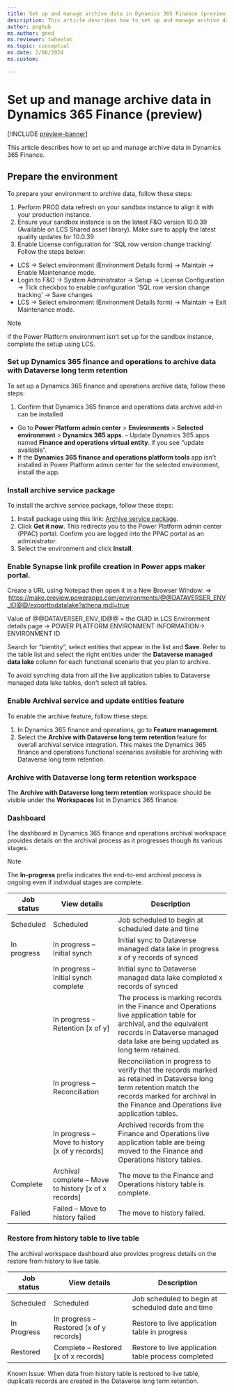 ```yaml
---
title: Set up and manage archive data in Dynamics 365 Finance (preview) 
description: This article describes how to set up and manage archive data in Dynamics 365 Finance.
author: pnghub
ms.author: gned
ms.reviewer: twheeloc
ms.topic: conceptual
ms.date: 2/06/2024
ms.custom:

---
```

# Set up and manage archive data in Dynamics 365 Finance (preview) 

[!INCLUDE [preview-banner](../../../supply-chain/includes/preview-banner.md)]

This article describes how to set up and manage archive data in Dynamics 365 Finance.

## Prepare the environment 

To prepare your environment to archive data, follow these steps:
1. Perform PROD data refresh on your sandbox instance to align it with your production instance.
2. Ensure your sandbox instance is on the latest F&O version 10.0.39 (Available on LCS Shared asset library). Make sure to apply the latest quality updates for 10.0.39
3. Enable License configuration for 'SQL row version change tracking'. Follow the steps below: 
 - LCS -> Select environment (Environment Details form) -> Maintain -> Enable Maintenance mode.
 - Login to F&O -> System Administrator -> Setup -> License Configuration -> Tick checkbox to enable configuration 'SQL row version change tracking' -> Save changes
 - LCS -> Select environment (Environment Details form) -> Maintain -> Exit Maintenance mode.  

>[!Note]
>If the Power Platform environment isn't set up for the sandbox instance, complete the setup using LCS. 

### Set up Dynamics 365 finance and operations to archive data with Dataverse long term retention 

To set up a Dynamics 365 finance and operations archive data, follow these steps:
1. Confirm that Dynamics 365 finance and operations data archive add-in can be installed 
 - Go to **Power Platform admin center** > **Environments** > **Selected environment** > **Dynamics 365 apps**.
        - Update Dynamics 365 apps named **Finance and operations virtual entity**. if you see “update available”.
 - If the **Dynamics 365 finance and operations platform tools** app isn't installed in Power Platform admin center for the selected environment, install the app.  

### Install archive service package 

To install the archive service package, follow these steps:
1. Install package using this link: [Archive service package](https://appsource.microsoft.com/en-us/product/dynamics-365/mscrm.d365-archiveservice-preview?flightCodes=0538131b166e4600b7ea7a53cc34f6b8).
2. Click **Get it now**. This redirects you to the Power Platform admin center (PPAC) portal. Confirm you are logged into the PPAC portal as an administrator.
3. Select the environment and click **Install**. 
 
### Enable Synapse link profile creation in Power apps maker portal.  

Create a URL using Notepad then open it in a New Browser Window: =>  https://make.preview.powerapps.com/environments/@@DATAVERSER_ENV_ID@@/exporttodatalake?athena.mdl=true 

Value of @@DATAVERSER_ENV_ID@@ = the GUID in LCS Environment details page -> POWER PLATFORM ENVIRONMENT INFORMATION-> ENVIRONMENT ID  

Search for “bientity”, select entities that appear in the list and **Save**. Refer to the table list and select the right entities under the **Dataverse managed data lake** column for each functional scenario that you plan to archive.  

To avoid synching data from all the live application tables to Dataverse managed data lake tables, don't select all tables. 

### Enable Archival service and update entities feature 

To enable the archive feature, follow these steps:
1. In Dynamics 365 finance and operations, go to **Feature management**.
2. Select the **Archive with Dataverse long term retention** feature for overall archival service integration. This makes the Dynamics 365 finance and operations functional scenarios available for archiving with Dataverse long term retention. 

### Archive with Dataverse long term retention workspace  

The **Archive with Dataverse long term retention** workspace should be visible under the **Workspaces** list in Dynamics 365 finance. 

### Dashboard  

The dashboard in Dynamics 365 finance and operations archival workspace provides details on the archival process as it progresses though its various stages.  

>[!Note]
> The **In-progress** prefix indicates the end-to-end archival process is ongoing even if individual stages are complete.  

| Job status  | View details  |   Description |
|---|---|---|  
|Scheduled |Scheduled |Job scheduled to begin at scheduled date and time |
|In progress | In progress – Initial synch  |Initial sync to Dataverse managed data lake in progress x of y records of <tablename> synced |
|              |In progress – Initial synch complete| Initial sync to Dataverse managed data lake completed x records of <tablename> synced |
|             |In progress – Retention [x of y] |The process is marking records in the Finance and Operations live application table for archival, and the equivalent records in Dataverse managed data lake are being updated as long term retained. |
|             |In progress – Reconciliation |Reconciliation in progress to verify that the records marked as retained in Dataverse long term retention match the records marked for archival in the Finance and Operations live application tables.  |
|            | In progress – Move to history [x of y records] |Archived records from the Finance and Operations live application table are being moved to the Finance and Operations history tables. |
|Complete |Archival complete – Move to history [x of x records] |The move to the Finance and Operations history table is complete. |
|Failed |Failed – Move to history failed |The move to history failed. |

### Restore from history table to live table  

The archival workspace dashboard also provides progress details on the restore from history to live table. 

| Job status  | View details  |   Description |
|---|---|---|  
|Scheduled |Scheduled |Job scheduled to begin at scheduled date and time |
|In Progress |In progress – Restored [x of y records] |Restore to live application table in progress |
|Restored |Complete – Restored [x of x records] |Restore to live application table process completed |

Known Issue: When data from history table is restored to live table, duplicate records are created in the Dataverse long term retention. 

 

